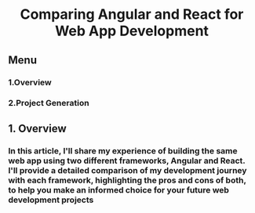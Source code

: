 <h1 align="center">Comparing Angular and React for Web App Development</h1>

## Menu

### 1.Overview

### 2.Project Generation

## 1. Overview

### In this article, I'll share my experience of building the same web app using two different frameworks, Angular and React. I'll provide a detailed comparison of my development journey with each framework, highlighting the pros and cons of both, to help you make an informed choice for your future web development projects
